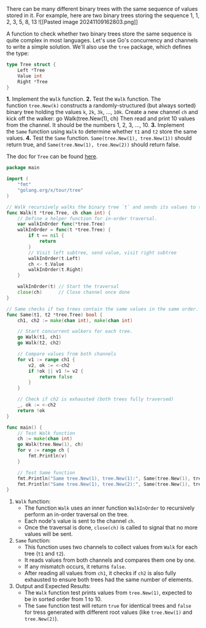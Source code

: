 There can be many different binary trees with the same sequence of values stored in it. For example, here are two binary trees storing the sequence 1, 1, 2, 3, 5, 8, 13
![[Pasted image 20241109162803.png]]

A function to check whether two binary trees store the same sequence is quite complex in most languages. Let's use Go's concurrency and channels to write a simple solution.
We'll also use the `tree` package, which defines the type:
```go
type Tree struct {
	Left *Tree
	Value int
	Right *Tree
}
```

**1.** Implement the `Walk` function.
**2.** Test the `Walk` function.
The function `tree.New(k)` constructs a randomly-structured (but always sorted) binary tree holding the values `k`, `2k`, `3k`, ..., `10k`.
Create a new channel `ch` and kick off the walker:
go Walk(tree.New(1), ch)
Then read and print 10 values from the channel. It should be the numbers 1, 2, 3, ..., 10.
**3.** Implement the `Same` function using `Walk` to determine whether `t1` and `t2` store the same values.
**4.** Test the `Same` function.
`Same(tree.New(1), tree.New(1))` should return true, and `Same(tree.New(1), tree.New(2))` should return false.

The doc for `Tree` can be found [here](https://pkg.go.dev/golang.org/x/tour/tree#Tree).

```go
package main

import (
	"fmt"
	"golang.org/x/tour/tree"
)

// Walk recursively walks the binary tree `t` and sends its values to the channel `ch`.
func Walk(t *tree.Tree, ch chan int) {
	// Define a helper function for in-order traversal.
	var walkInOrder func(*tree.Tree)
	walkInOrder = func(t *tree.Tree) {
		if t == nil {
			return
		}
		// Visit left subtree, send value, visit right subtree
		walkInOrder(t.Left)
		ch <- t.Value
		walkInOrder(t.Right)
	}

	walkInOrder(t) // Start the traversal
	close(ch)      // Close channel once done
}

// Same checks if two trees contain the same values in the same order.
func Same(t1, t2 *tree.Tree) bool {
	ch1, ch2 := make(chan int), make(chan int)

	// Start concurrent walkers for each tree.
	go Walk(t1, ch1)
	go Walk(t2, ch2)

	// Compare values from both channels
	for v1 := range ch1 {
		v2, ok := <-ch2
		if !ok || v1 != v2 {
			return false
		}
	}

	// Check if ch2 is exhausted (both trees fully traversed)
	_, ok := <-ch2
	return !ok
}

func main() {
	// Test Walk function
	ch := make(chan int)
	go Walk(tree.New(1), ch)
	for v := range ch {
		fmt.Println(v)
	}

	// Test Same function
	fmt.Println("Same tree.New(1), tree.New(1):", Same(tree.New(1), tree.New(1))) // Should return true
	fmt.Println("Same tree.New(1), tree.New(2):", Same(tree.New(1), tree.New(2))) // Should return false
}
```

1. `Walk` function:
	- The function `Walk` uses an inner function `WalkInOrder` to recursively perform an in-order traversal on the tree.
	- Each node's value is sent to the channel `ch`.
	- Once the traversal is done, `close(ch)` is called to signal that no more values will be sent.
2. `Same` function:
	- This function uses two channels to collect values from `Walk` for each tree (`t1` and `t2`).
	- It reads values from both channels and compares them one by one.
	- If any mismatch occurs, it returns `false`.
	- After reading all values from `ch1`, it checks if `ch2` is also fully exhausted to ensure both trees had the same number of elements.
3. Output and Expected Results:
	- The `Walk` function test prints values from `tree.New(1)`, expected to be in sorted order from 1 to 10.
	- The `Same` function test will return `true` for identical trees and `false` for tress generated with different root values (like `tree.New(1)` and `tree.New(2)`).
